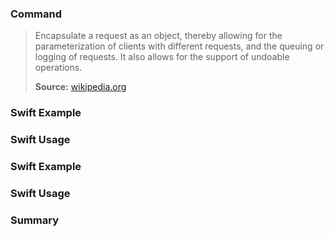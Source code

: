 ### Command

> Encapsulate a request as an object, thereby allowing for the parameterization of clients with different requests, and the queuing or logging of requests. It also allows for the support of undoable operations.
>
>**Source:** [wikipedia.org](https://en.wikipedia.org/wiki/Command_pattern)

### Swift Example

### Swift Usage

### Swift Example

### Swift Usage

### Summary